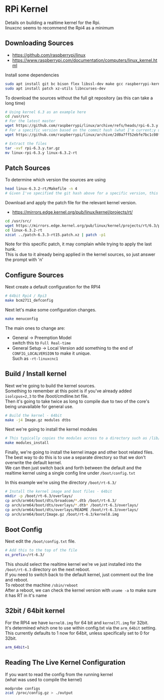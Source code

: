 # RPi Kernel

Details on building a realtime kernel for the Rpi.  
linuxcnc seems to recommend the Rpi4 as a minimum

## Downloading Sources

  * https://github.com/raspberrypi/linux
  * https://www.raspberrypi.com/documentation/computers/linux_kernel.html

Install some dependencies
```sh
sudo apt install git bc bison flex libssl-dev make gcc raspberrypi-kernel-headers libc6-dev
sudo apt install patch xz-utils libncurses-dev
```

To download the sources without the full git repository (as this can take a long time)
```sh
# Using kernel 6.3 as an example here
cd /usr/src
# For the latest master
wget https://github.com/raspberrypi/linux/archive/refs/heads/rpi-6.3.y.tar.gz
# For a specific version based on the commit hash (what I'm current;y using)
wget https://github.com/raspberrypi/linux/archive/2d0a7ff52ebfe7bc1c08fd7e444b9ce3d34385bf.tar.gz -O rpi-6.3.y.tar.gz

# Extract the files
tar -xvf rpi-6.3.y.tar.gz
mv linux-rpi-6.3.y linux-6.3.2-rt
```

## Patch Sources

To determine which version the sources are using
```sh
head linux-6.3.2-rt/Makefile -n 4
# Given I've specified the git hash above for a specific version, this should be 6.3.2
```

Download and apply the patch file for the relevant kernel version.

  * https://mirrors.edge.kernel.org/pub/linux/kernel/projects/rt/

```sh
cd /usr/src/
wget https://mirrors.edge.kernel.org/pub/linux/kernel/projects/rt/6.3/patch-6.3.3-rt15.patch.xz
cd linux-6.3.2-rt
xzcat ../patch-6.3.3-rt15.patch.xz | patch -p1
```

Note for this specific patch, it may complain while trying to apply the last hunk.  
This is due to it already being applied in the kernel sources, so just answer the prompt with 'n'

## Configure Sources

Next create a default configuration for the RPI4
```sh
# 64bit Rpi4 / Rpi3
make bcm2711_defconfig
```

Next let's make some configuration changes.
```sh
make menuconfig
```

The main ones to change are:

  * General -> Preemption Model  
    switch this to `Full Real-time`
  * General Setup -> Local Version
    add something to the end of `CONFIG_LOCALVERSION` to make it unique.  
    Such as `-rt-linuxcnc1`

## Build / Install kernel

Next we're going to build the kernel sources.  
Something to remember at this point is if you've already added `isolcpus=2,3` to the /boot/cmdline.txt file.  
Then it's going to take twice as long to compile due to two of the core's being unavailable for general use.
```sh
# Build the kernel - 64bit
make -j4 Image.gz modules dtbs
```

Next we're going to install the kernel modules
```sh
# This typically copies the modules across to a directory such as /lib/modules/6.3.2-rt13-v8-rt-linuxcnc1
make modules_install
```

Finally, we're going to install the kernel image and other boot related files.
The best way to do this is to use a separate directory so that we don't overwrite the default kernel.  
We can then just switch back and forth between the default and the realtime kernel using a single config line under `/boot/config.txt`

In this example we're using the directory `/boot/rt-6.3/`

```sh
# Install the kernel image and boot files - 64bit
mkdir -p /boot/rt-6.3/overlays/
cp arch/arm64/boot/dts/broadcom/*.dtb /boot/rt-6.3/
cp arch/arm64/boot/dts/overlays/*.dtb* /boot/rt-6.3/overlays/
cp arch/arm64/boot/dts/overlays/README /boot/rt-6.3/overlays/
cp arch/arm64/boot/Image.gz /boot/rt-6.3/kernel8.img
```

## Boot Config

Next edit the `/boot/config.txt` file.
```sh
# Add this to the top of the file
os_prefix=/rt-6.3/
```

This should select the realtime kernel we're ve just installed into the `/boot/rt-6.3` directory on the next reboot.  
If you need to switch back to the default kernel, just comment out the line and reboot.  
To reboot the machine `/sbin/reboot`  
After a reboot, we can check the kernel version with `uname -a` to make sure it has RT in it's name

## 32bit / 64bit kernel

For the RPI4 we have `kernel8.img` for 64 bit and `kernel7l.img` for 32bit.  
It's determined which one to use within config.txt via the `arm_64bit` setting.  
This currently defaults to 1 now for 64bit, unless specifically set to 0 for 32bit.  
```sh
arm_64bit=1
```

## Reading The Live Kernel Configuration

If you want to read the config from the running kernel  
(what was used to compile the kernel)
```sh
modprobe configs
zcat /proc/config.gz > ./output
```
